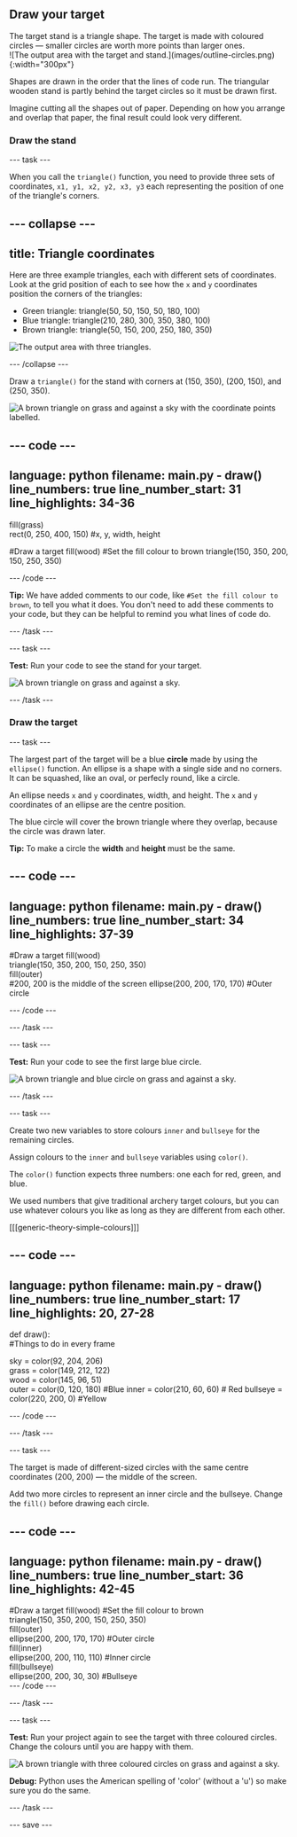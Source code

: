 ## Draw your target
<div style="display: flex; flex-wrap: wrap">
<div style="flex-basis: 200px; flex-grow: 1; margin-right: 15px;">
The target stand is a triangle shape. The target is made with coloured circles — smaller circles are worth more points than larger ones. 
</div>
<div>
![The output area with the target and stand.](images/outline-circles.png){:width="300px"}
</div>
</div>

Shapes are drawn in the order that the lines of code run. The triangular wooden stand is partly behind the target circles so it must be drawn first. 

Imagine cutting all the shapes out of paper. Depending on how you arrange and overlap that paper, the final result could look very different.

### Draw the stand

--- task ---

When you call the `triangle()` function, you need to provide three sets of coordinates, `x1, y1, x2, y2, x3, y3` each representing the position of one of the triangle's corners. 

--- collapse ---
---
title: Triangle coordinates
---

  Here are three example triangles, each with different sets of coordinates. Look at the grid position of each to see how the `x` and `y` coordinates position the corners of the triangles:
  + Green triangle: triangle(50, 50, 150, 50, 180, 100)
  + Blue triangle: triangle(210, 280, 300, 350, 380, 100)
  + Brown triangle: triangle(50, 150, 200, 250, 180, 350)
  
  ![The output area with three triangles.](images/triangles-coords.png)

--- /collapse ---

Draw a `triangle()` for the stand with corners at (150, 350), (200, 150), and (250, 350).

![A brown triangle on grass and against a sky with the coordinate points labelled.](images/stand_coords.png)

--- code ---
---
language: python
filename: main.py - draw()
line_numbers: true
line_number_start: 31
line_highlights: 34-36
---
  fill(grass)   
  rect(0, 250, 400, 150) #x, y, width, height
  
  #Draw a target
  fill(wood) #Set the fill colour to brown
  triangle(150, 350, 200, 150, 250, 350)


--- /code ---

**Tip:** We have added comments to our code, like `#Set the fill colour to brown`, to tell you what it does. You don't need to add these comments to your code, but they can be helpful to remind you what lines of code do.

--- /task ---

--- task ---

**Test:** Run your code to see the stand for your target. 

![A brown triangle on grass and against a sky.](images/target-stand.png)

--- /task ---

### Draw the target

--- task ---

The largest part of the target will be a blue **circle** made by using the `ellipse()` function. An ellipse is a shape with a single side and no corners. It can be squashed, like an oval, or perfecly round, like a circle. 

An ellipse needs `x` and `y` coordinates, width, and height. The `x` and `y` coordinates of an ellipse are the centre position. 

The blue circle will cover the brown triangle where they overlap, because the circle was drawn later. 

**Tip:** To make a circle the **width** and **height** must be the same. 

--- code ---
---
language: python
filename: main.py - draw()
line_numbers: true
line_number_start: 34
line_highlights: 37-39
---
#Draw a target
  fill(wood)   
  triangle(150, 350, 200, 150, 250, 350)   
  fill(outer)   
  #200, 200 is the middle of the screen
  ellipse(200, 200, 170, 170) #Outer circle
  
--- /code ---

--- /task ---

--- task ---

**Test:** Run your code to see the first large blue circle.

![A brown triangle and blue circle on grass and against a sky.](images/grey-circle.png)

--- /task ---

--- task ---

Create two new variables to store colours `inner` and `bullseye` for the remaining circles. 

Assign colours to the `inner` and `bullseye` variables using `color()`.

The `color()` function expects three numbers: one each for red, green, and blue.

We used numbers that give traditional archery target colours, but you can use whatever colours you like as long as they are different from each other.

[[[generic-theory-simple-colours]]]

--- code ---
---
language: python
filename: main.py - draw()
line_numbers: true
line_number_start: 17
line_highlights: 20, 27-28
---
def draw():   
  #Things to do in every frame
  
  sky = color(92, 204, 206)   
  grass = color(149, 212, 122)   
  wood = color(145, 96, 51)   
  outer = color(0, 120, 180) #Blue
  inner = color(210, 60, 60) # Red
  bullseye = color(220, 200, 0) #Yellow

--- /code ---

--- /task ---

--- task ---

The target is made of different-sized circles with the same centre coordinates (200, 200) — the middle of the screen. 

Add two more circles to represent an inner circle and the bullseye. Change the `fill()` before drawing each circle. 

--- code ---
---
language: python
filename: main.py - draw()
line_numbers: true
line_number_start: 36
line_highlights: 42-45
---
  #Draw a target
  fill(wood) #Set the fill colour to brown   
  triangle(150, 350, 200, 150, 250, 350)   
  fill(outer)   
  ellipse(200, 200, 170, 170) #Outer circle   
  fill(inner)   
  ellipse(200, 200, 110, 110) #Inner circle   
  fill(bullseye)   
  ellipse(200, 200, 30, 30) #Bullseye   
--- /code ---

--- /task ---

--- task ---

**Test:** Run your project again to see the target with three coloured circles. Change the colours until you are happy with them.

![A brown triangle with three coloured circles on grass and against a sky.](images/three-circles.png)

**Debug:** Python uses the American spelling of 'color' (without a 'u') so make sure you do the same.

--- /task ---

--- save ---

